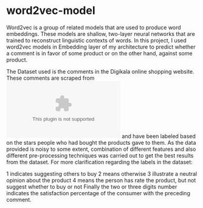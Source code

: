 # word2vec-model
Word2vec is a group of related models that are used to produce word embeddings. These models are shallow, two-layer neural networks that are trained to reconstruct linguistic contexts of words. In this project, I used word2vec models in Embedding layer of my architecture to predict whether a comment is in favor of some product or on the other hand, against some product.

The Dataset used is the comments in the Digikala online shopping website. These comments are scraped from ![](Digikala.com) and have been labeled based on the stars people who had bought the products gave to them. As the data provided is noisy to some extent, combination of different features and also different pre-processing techniques was carried out to get the best results from the dataset.
For more clarification regarding the labels in the dataset: 

1 indicates suggesting others to buy 2 means otherwise 3 illustrate a neutral opinion about the product 4 means the person has rate the product, but not suggest whether to buy or not Finally the two or three digits number indicates the satisfaction percentage of the consumer with the preceding comment.
